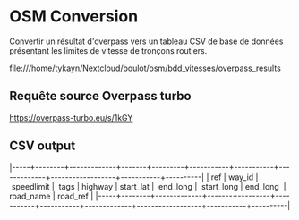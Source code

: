 # OSM Conversion

Convertir un résultat d'overpass vers un tableau CSV de base de données présentant les limites de vitesse de tronçons routiers.

file:///home/tykayn/Nextcloud/boulot/osm/bdd_vitesses/overpass_results

## Requête source Overpass turbo
https://overpass-turbo.eu/s/1kGY

## CSV output
|-----+--------+-------------+-------+---------+-----------+-----------+-------------+------------------+-----------+----------|
| ref | way_id |  speedlimit |  tags | highway | start_lat |  end_long |  start_long | end_long         | road_name | road_ref |
|-----+--------+-------------+-------+---------+-----------+-----------+-------------+------------------+-----------+----------|
